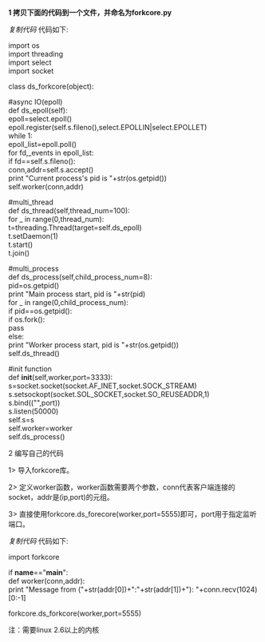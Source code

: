 **1 拷贝下面的代码到一个文件，并命名为forkcore.py**

_复制代码_ 代码如下:

  
import os  
import threading  
import select  
import socket

class ds_forkcore(object):  
  
#async IO(epoll)  
def ds_epoll(self):  
epoll=select.epoll()  
epoll.register(self.s.fileno(),select.EPOLLIN|select.EPOLLET)  
while 1:  
epoll_list=epoll.poll()  
for fd,_events in epoll_list:  
if fd==self.s.fileno():  
conn,addr=self.s.accept()  
print "Current process's pid is "+str(os.getpid())  
self.worker(conn,addr)  
  
#multi_thread  
def ds_thread(self,thread_num=100):  
for _ in range(0,thread_num):  
t=threading.Thread(target=self.ds_epoll)  
t.setDaemon(1)  
t.start()  
t.join()  
  
#multi_process  
def ds_process(self,child_process_num=8):  
pid=os.getpid()  
print "Main process start, pid is "+str(pid)  
for _ in range(0,child_process_num):  
if pid==os.getpid():  
if os.fork():  
pass  
else:  
print "Worker process start, pid is "+str(os.getpid())  
self.ds_thread()  
  
#init function  
def __init__(self,worker,port=3333):  
s=socket.socket(socket.AF_INET,socket.SOCK_STREAM)  
s.setsockopt(socket.SOL_SOCKET,socket.SO_REUSEADDR,1)  
s.bind(("",port))  
s.listen(50000)  
self.s=s  
self.worker=worker  
self.ds_process()  

2 编写自己的代码

1> 导入forkcore库。

2> 定义worker函数，worker函数需要两个参数，conn代表客户端连接的socket，addr是(ip,port)的元组。

3> 直接使用forkcore.ds_forecore(worker,port=5555)即可，port用于指定监听端口。

_复制代码_ 代码如下:

  
import forkcore

if __name__=="__main__":  
def worker(conn,addr):  
print "Message from ("+str(addr[0])+":"+str(addr[1])+"):
"+conn.recv(1024)[0:-1]  
  
forkcore.ds_forkcore(worker,port=5555)  

注：需要linux 2.6以上的内核

